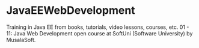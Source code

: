 # JavaEEWebDevelopment
Training in Java EE from books, tutorials, video lessons, courses, etc. 01 - 11: Java Web Development open course at SoftUni (Software University) by MusalaSoft.
